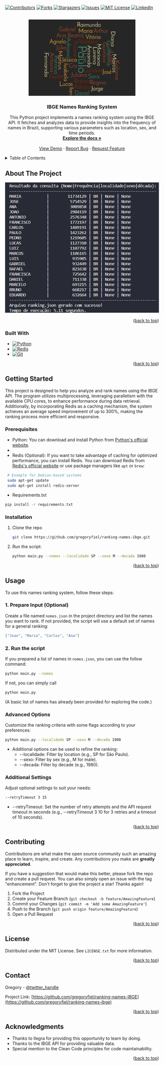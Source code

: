 <!-- Improved compatibility of back to top link: See: https://github.com/othneildrew/Best-README-Template/pull/73 -->
<a name="readme-top"></a>
<!--
*** Thanks for checking out the Best-README-Template. If you have a suggestion
*** that would make this better, please fork the repo and create a pull request
*** or simply open an issue with the tag "enhancement".
*** Don't forget to give the project a star!
*** Thanks again! Now go create something AMAZING! :D
-->



<!-- PROJECT SHIELDS -->
<!--
*** I'm using markdown "reference style" links for readability.
*** Reference links are enclosed in brackets [ ] instead of parentheses ( ).
*** See the bottom of this document for the declaration of the reference variables
*** for contributors-url, forks-url, etc. This is an optional, concise syntax you may use.
*** https://www.markdownguide.org/basic-syntax/#reference-style-links
-->
[![Contributors][contributors-shield]][contributors-url]
[![Forks][forks-shield]][forks-url]
[![Stargazers][stars-shield]][stars-url]
[![Issues][issues-shield]][issues-url]
[![MIT License][license-shield]][license-url]
[![LinkedIn][linkedin-shield]][linkedin-url]



<!-- PROJECT LOGO -->
<br />
<div align="center">
  <a href="https://github.com/gregoryfiel/ranking-names-ibge">
    <img src="images/transferir.png" alt="Logo" width="350" height="250">
  </a>

<h3 align="center">IBGE Names Ranking System</h3>

  <p align="center">
    This Python project implements a names ranking system using the IBGE API. It fetches and analyzes data to provide insights into the frequency of names in Brazil, supporting various parameters such as location, sex, and time periods.
    <br />
    <a href="https://github.com/gregoryfiel/ranking-names-ibge"><strong>Explore the docs »</strong></a>
    <br />
    <br />
    <a href="https://github.com/gregoryfiel/ranking-names-ibge">View Demo</a>
    ·
    <a href="https://github.com/gregoryfiel/ranking-names-ibge/issues">Report Bug</a>
    ·
    <a href="https://github.com/gregoryfiel/ranking-names-ibge/issues">Request Feature</a>
  </p>
</div>



<!-- TABLE OF CONTENTS -->
<details>
  <summary>Table of Contents</summary>
  <ol>
    <li>
      <a href="#about-the-project">About The Project</a>
      <ul>
        <li><a href="#built-with">Built With</a></li>
      </ul>
    </li>
    <li>
      <a href="#getting-started">Getting Started</a>
      <ul>
        <li><a href="#prerequisites">Prerequisites</a></li>
        <li><a href="#installation">Installation</a></li>
      </ul>
    </li>
    <li><a href="#usage">Usage</a></li>
    <li><a href="#contributing">Contributing</a></li>
    <li><a href="#license">License</a></li>
    <li><a href="#contact">Contact</a></li>
    <li><a href="#acknowledgments">Acknowledgments</a></li>
  </ol>
</details>



<!-- ABOUT THE PROJECT -->
## About The Project

[![Product Name Screen Shot][product-screenshot]](https://github.com/gregoryfiel/ranking-names-ibge/blob/main/images/Captura%20de%20tela%202023-11-27%20104209.png?raw=true)

<p align="right">(<a href="#readme-top">back to top</a>)</p>



### Built With

* [![Python][Python]][Python-url]
* [![Redis][Redis]][Redis-url]
* [![Git][Git]][Git-url]

<p align="right">(<a href="#readme-top">back to top</a>)</p>



<!-- GETTING STARTED -->
## Getting Started

This project is designed to help you analyze and rank names using the IBGE API. The program utilizes multiprocessing, leveraging parallelism with the available CPU cores, to enhance performance during data retrieval. Additionally, by incorporating Redis as a caching mechanism, the system achieves an average speed improvement of up to 300%, making the ranking process more efficient and responsive.

### Prerequisites
* Python: You can download and install Python from [Python's official website](https://www.python.org/).
* 
* Redis (Optional): If you want to take advantage of caching for optimized performance, you can install Redis. You can download Redis from [Redis's official website](https://redis.io/download) or use package managers like `apt` or `brew`:
 ```bash
  # Example for Debian-based systems
  sudo apt-get update
  sudo apt-get install redis-server
```

* Requirements.txt
```sh
pip install -r requirements.txt
```

### Installation

1. Clone the repo
   ```sh
   git clone https://github.com/gregoryfiel/ranking-names-ibge.git
   ```
2. Run the script:
   ```sh
   python main.py --nomes --localidade SP --sexo M --decada 1980
   ```


<p align="right">(<a href="#readme-top">back to top</a>)</p>



<!-- USAGE EXAMPLES -->
## Usage

To use this names ranking system, follow these steps:

### 1. Prepare Input (Optional)

Create a file named `nomes.json` in the project directory and list the names you want to rank. If not provided, the script will use a default set of names for a general ranking:

```json
["Joao", "Maria", "Carlos", "Ana"]
```

### 2. Run the script

If you prepared a list of names in `nomes.json`, you can use the follow command:
```bash
python main.py --nomes
```

If not, you can simply call
```bash
python main.py
```

(A basic list of names has already been provided for exploring the code.)

### Advanced Options

Customize the ranking criteria with some flags according to your preferences:

```bash
python main.py --localidade SP --sexo M --decada 1980
```

* Additional options can be used to refine the ranking:
  * --localidade: Filter by location (e.g., SP for São Paulo).
  * --sexo: Filter by sex (e.g., M for male).
  * --decada: Filter by decade (e.g., 1980).
 
### Additional Settings

Adjust optional settings to suit your needs:
```bash
--retryTimeout 3 15
```  
* --retryTimeout: Set the number of retry attempts and the API request timeout in seconds (e.g., --retryTimeout 3 10 for 3 retries and a timeout of 10 seconds).

<p align="right">(<a href="#readme-top">back to top</a>)</p>

<!-- CONTRIBUTING -->
## Contributing

Contributions are what make the open source community such an amazing place to learn, inspire, and create. Any contributions you make are **greatly appreciated**.

If you have a suggestion that would make this better, please fork the repo and create a pull request. You can also simply open an issue with the tag "enhancement".
Don't forget to give the project a star! Thanks again!

1. Fork the Project
2. Create your Feature Branch (`git checkout -b feature/AmazingFeature`)
3. Commit your Changes (`git commit -m 'Add some AmazingFeature'`)
4. Push to the Branch (`git push origin feature/AmazingFeature`)
5. Open a Pull Request

<p align="right">(<a href="#readme-top">back to top</a>)</p>



<!-- LICENSE -->
## License

Distributed under the MIT License. See `LICENSE.txt` for more information.

<p align="right">(<a href="#readme-top">back to top</a>)</p>



<!-- CONTACT -->
## Contact

Gregory - [@twitter_handle](https://twitter.com/gregoryfiel)

Project Link: [https://github.com/gregoryfiel/ranking-names-IBGE](https://github.com/gregoryfiel/ranking-names-ibge)

<p align="right">(<a href="#readme-top">back to top</a>)</p>



<!-- ACKNOWLEDGMENTS -->
## Acknowledgments

* Thanks to Ilegra for providing this opportunity to learn by doing.
* Thanks to the IBGE API for providing valuable data.
* Special mention to the Clean Code principles for code maintainability.

<p align="right">(<a href="#readme-top">back to top</a>)</p>



<!-- MARKDOWN LINKS & IMAGES -->
<!-- https://www.markdownguide.org/basic-syntax/#reference-style-links -->
[contributors-shield]: https://img.shields.io/github/contributors/gregoryfiel/ranking-names-ibge.svg?style=for-the-badge
[contributors-url]: https://github.com/gregoryfiel/ranking-names-ibge/graphs/contributors
[forks-shield]: https://img.shields.io/github/forks/gregoryfiel/ranking-names-ibge.svg?style=for-the-badge
[forks-url]: https://github.com/gregoryfiel/ranking-names-ibge/network/members
[stars-shield]: https://img.shields.io/github/stars/gregoryfiel/ranking-names-ibge.svg?style=for-the-badge
[stars-url]: https://github.com/gregoryfiel/ranking-names-ibge/stargazers
[issues-shield]: https://img.shields.io/github/issues/gregoryfiel/ranking-names-ibge.svg?style=for-the-badge
[issues-url]: https://github.com/gregoryfiel/ranking-names-ibge/issues
[license-shield]: https://img.shields.io/github/license/gregoryfiel/ranking-names-ibge.svg?style=for-the-badge
[license-url]: https://github.com/gregoryfiel/ranking-names-ibge/blob/main/LICENSE
[linkedin-shield]: https://img.shields.io/badge/-LinkedIn-black.svg?style=for-the-badge&logo=linkedin&colorB=555
[linkedin-url]: https://www.linkedin.com/in/gregory-fiel/
[product-screenshot]: images/capture.png
[Python]:https://img.shields.io/badge/python-3670A0?style=for-the-badge&logo=python&logoColor=ffdd54
[Python-url]:https://www.python.org/
[Redis]: https://img.shields.io/badge/redis-%23DD0031.svg?style=for-the-badge&logo=redis&logoColor=white
[Redis-url]: https://redis.io/
[Git]: https://img.shields.io/badge/git-%23F05033.svg?style=for-the-badge&logo=git&logoColor=white
[Git-url]: https://git-scm.com/

